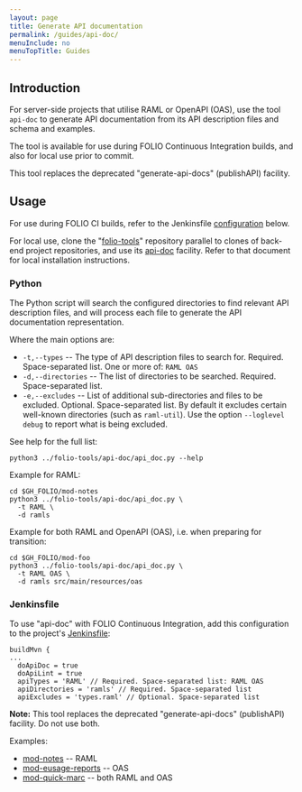 ```yaml
---
layout: page
title: Generate API documentation
permalink: /guides/api-doc/
menuInclude: no
menuTopTitle: Guides
---
```


## Introduction

For server-side projects that utilise RAML or OpenAPI (OAS), use the tool `api-doc` to generate API documentation from its API description files and schema and examples.

The tool is available for use during FOLIO Continuous Integration builds, and also for local use prior to commit.

This tool replaces the deprecated "generate-api-docs" (publishAPI) facility.

## Usage

For use during FOLIO CI builds, refer to the Jenkinsfile [configuration](#jenkinsfile) below.

For local use, clone the "[folio-tools](https://github.com/folio-org/folio-tools)" repository parallel to clones of back-end project repositories, and use its [api-doc](https://github.com/folio-org/folio-tools/tree/master/api-doc) facility.
Refer to that document for local installation instructions.

### Python

The Python script will search the configured directories to find relevant API description files, and will process each file to generate the API documentation representation.

Where the main options are:

* `-t,--types` -- The type of API description files to search for.
  Required. Space-separated list.
  One or more of: `RAML OAS`
* `-d,--directories` -- The list of directories to be searched.
  Required. Space-separated list.
* `-e,--excludes` -- List of additional sub-directories and files to be excluded.
  Optional. Space-separated list.
  By default it excludes certain well-known directories (such as `raml-util`).
  Use the option `--loglevel debug` to report what is being excluded.

See help for the full list:

```
python3 ../folio-tools/api-doc/api_doc.py --help
```

Example for RAML:

```
cd $GH_FOLIO/mod-notes
python3 ../folio-tools/api-doc/api_doc.py \
  -t RAML \
  -d ramls
```

Example for both RAML and OpenAPI (OAS), i.e. when preparing for transition:

```
cd $GH_FOLIO/mod-foo
python3 ../folio-tools/api-doc/api_doc.py \
  -t RAML OAS \
  -d ramls src/main/resources/oas
```

### Jenkinsfile

To use "api-doc" with FOLIO Continuous Integration, add this configuration to the project's [Jenkinsfile](/guides/jenkinsfile/):

```
buildMvn {
...
  doApiDoc = true
  doApiLint = true
  apiTypes = 'RAML' // Required. Space-separated list: RAML OAS
  apiDirectories = 'ramls' // Required. Space-separated list
  apiExcludes = 'types.raml' // Optional. Space-separated list
```

**Note:** This tool replaces the deprecated "generate-api-docs" (publishAPI) facility.
Do not use both.

Examples:

* [mod-notes](https://github.com/folio-org/mod-notes/blob/master/Jenkinsfile)
  -- RAML
* [mod-eusage-reports](https://github.com/folio-org/mod-eusage-reports/blob/master/Jenkinsfile)
  -- OAS
* [mod-quick-marc](https://github.com/folio-org/mod-quick-marc/blob/master/Jenkinsfile)
  -- both RAML and OAS

